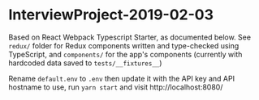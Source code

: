 # InterviewProject-2019-02-03

Based on React Webpack Typescript Starter, as documented below. See `redux/`
folder for Redux components written and type-checked using TypeScript, and
`components/` for the app's components (currently with hardcoded data saved to
`tests/__fixtures__`)

Rename `default.env` to `.env` then update it with the API key and API hostname
to use, run `yarn start` and visit http://localhost:8080/
